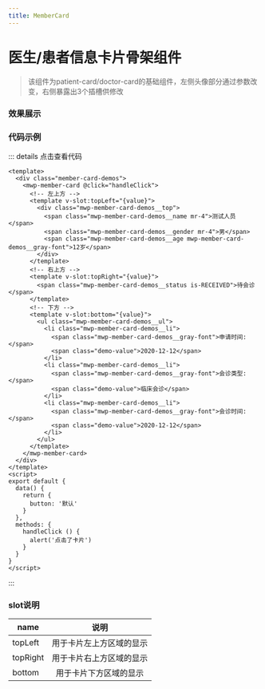 ```yaml
---
title: MemberCard
---
```

# 医生/患者信息卡片骨架组件

> 该组件为patient-card/doctor-card的基础组件，左侧头像部分通过参数改变，右侧暴露出3个插槽供修改

### 效果展示
<script>
export default {
  methods: {
    handleClick () {
      alert('点击了卡片')
    }
  }
}
</script>
<template>
  <div class="member-card-demos">
    <mwp-member-card @click="handleClick">
      <!-- 左上方 -->
      <template v-slot:topLeft="{value}">
        <div class="mwp-member-card-demos__top">
          <span class="mwp-member-card-demos__name mr-4">测试人员</span>
          <span class="mwp-member-card-demos__gender mr-4">男</span>
          <span class="mwp-member-card-demos__age mwp-member-card-demos__gray-font">12岁</span>
        </div>
      </template>
      <!-- 右上方 -->
      <template v-slot:topRight="{value}">
        <span class="mwp-member-card-demos__status is-RECEIVED">待会诊</span>
      </template>
      <!-- 下方 -->
      <template v-slot:bottom="{value}">
        <ul class="mwp-member-card-demos__ul">
          <li class="mwp-member-card-demos__li">
            <span class="mwp-member-card-demos__gray-font">申请时间:</span>
            <span class="demo-value">2020-12-12</span>
          </li>
          <li class="mwp-member-card-demos__li">
            <span class="mwp-member-card-demos__gray-font">会诊类型:</span>
            <span class="demo-value">临床会诊</span>
          </li>
          <li class="mwp-member-card-demos__li">
            <span class="mwp-member-card-demos__gray-font">会诊时间:</span>
            <span class="demo-value">2020-12-12</span>
          </li>
        </ul>
      </template>
    </mwp-member-card>
  </div>
</template>

<style lang="scss">
.member-card-demos {
  margin-top: 24px;
  width: 375px;
  display: flex;
  flex-wrap:wrap;
}
</style>

### 代码示例

::: details 点击查看代码
```vue {5-32}
<template>
  <div class="member-card-demos">
    <mwp-member-card @click="handleClick">
      <!-- 左上方 -->
      <template v-slot:topLeft="{value}">
        <div class="mwp-member-card-demos__top">
          <span class="mwp-member-card-demos__name mr-4">测试人员</span>
          <span class="mwp-member-card-demos__gender mr-4">男</span>
          <span class="mwp-member-card-demos__age mwp-member-card-demos__gray-font">12岁</span>
        </div>
      </template>
      <!-- 右上方 -->
      <template v-slot:topRight="{value}">
        <span class="mwp-member-card-demos__status is-RECEIVED">待会诊</span>
      </template>
      <!-- 下方 -->
      <template v-slot:bottom="{value}">
        <ul class="mwp-member-card-demos__ul">
          <li class="mwp-member-card-demos__li">
            <span class="mwp-member-card-demos__gray-font">申请时间:</span>
            <span class="demo-value">2020-12-12</span>
          </li>
          <li class="mwp-member-card-demos__li">
            <span class="mwp-member-card-demos__gray-font">会诊类型:</span>
            <span class="demo-value">临床会诊</span>
          </li>
          <li class="mwp-member-card-demos__li">
            <span class="mwp-member-card-demos__gray-font">会诊时间:</span>
            <span class="demo-value">2020-12-12</span>
          </li>
        </ul>
      </template>
    </mwp-member-card>
  </div>
</template>
<script>
export default {
  data() {
    return {
      button: '默认'
    }
  },
  methods: {
    handleClick () {
      alert('点击了卡片')
    }
  }
}
</script>
```
:::
### slot说明
name|说明
-----------|:-----------:|
topLeft|用于卡片左上方区域的显示|
topRight|用于卡片右上方区域的显示|
bottom|用于卡片下方区域的显示|

